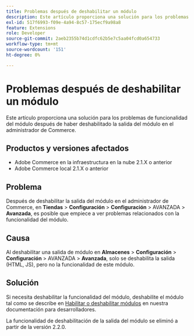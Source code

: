 ```yaml
---
title: Problemas después de deshabilitar un módulo
description: Este artículo proporciona una solución para los problemas de funcionalidad del módulo después de haber deshabilitado la salida del módulo en el administrador de Commerce.
exl-id: 517f6993-f09e-4a94-8c57-175ecf9a98a8
feature: Extensions
role: Developer
source-git-commit: 2aeb2355b74d1cdfc62b5e7c5aa04fcd0a654733
workflow-type: tm+mt
source-wordcount: '151'
ht-degree: 0%

---
```


# Problemas después de deshabilitar un módulo

Este artículo proporciona una solución para los problemas de funcionalidad del módulo después de haber deshabilitado la salida del módulo en el administrador de Commerce.

## Productos y versiones afectados

* Adobe Commerce en la infraestructura en la nube 2.1.X o anterior
* Adobe Commerce local 2.1.X o anterior

## Problema

Después de deshabilitar la salida del módulo en el administrador de Commerce, en **Tiendas** > **Configuración** > **Configuración** > AVANZADA > **Avanzada**, es posible que empiece a ver problemas relacionados con la funcionalidad del módulo.

## Causa

Al deshabilitar una salida de módulo en **Almacenes** > **Configuración** > **Configuración** > AVANZADA > **Avanzada**, solo se deshabilita la salida (HTML, JS), pero no la funcionalidad de este módulo.

## Solución

Si necesita deshabilitar la funcionalidad del módulo, deshabilite el módulo tal como se describe en [Habilitar o deshabilitar módulos](https://experienceleague.adobe.com/en/docs/commerce-operations/installation-guide/tutorials/manage-modules) en nuestra documentación para desarrolladores.

La funcionalidad de deshabilitación de la salida del módulo se eliminó a partir de la versión 2.2.0.
